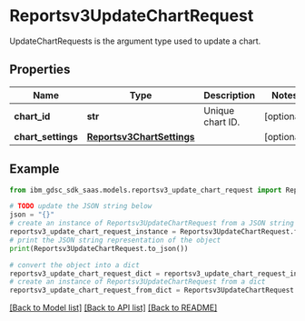 # Reportsv3UpdateChartRequest

UpdateChartRequests is the argument type used to update a chart.

## Properties

Name | Type | Description | Notes
------------ | ------------- | ------------- | -------------
**chart_id** | **str** | Unique chart ID. | [optional] 
**chart_settings** | [**Reportsv3ChartSettings**](Reportsv3ChartSettings.md) |  | [optional] 

## Example

```python
from ibm_gdsc_sdk_saas.models.reportsv3_update_chart_request import Reportsv3UpdateChartRequest

# TODO update the JSON string below
json = "{}"
# create an instance of Reportsv3UpdateChartRequest from a JSON string
reportsv3_update_chart_request_instance = Reportsv3UpdateChartRequest.from_json(json)
# print the JSON string representation of the object
print(Reportsv3UpdateChartRequest.to_json())

# convert the object into a dict
reportsv3_update_chart_request_dict = reportsv3_update_chart_request_instance.to_dict()
# create an instance of Reportsv3UpdateChartRequest from a dict
reportsv3_update_chart_request_from_dict = Reportsv3UpdateChartRequest.from_dict(reportsv3_update_chart_request_dict)
```
[[Back to Model list]](../README.md#documentation-for-models) [[Back to API list]](../README.md#documentation-for-api-endpoints) [[Back to README]](../README.md)


